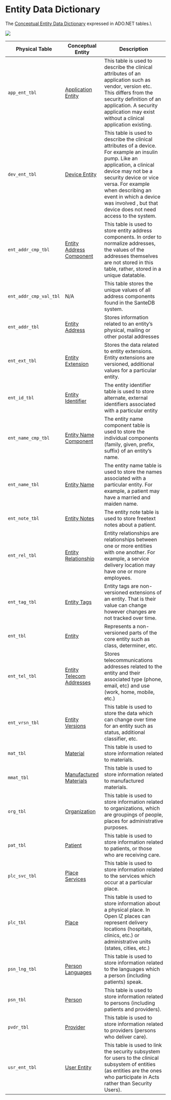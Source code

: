 # Entity Data Dictionary

The [Conceptual Entity Data Dictionary](../conceptual-data-model/entities/data-dictionary.md) expressed in ADO.NET tables.\


![](<../../../../.gitbook/assets/image (414).png>)

| **Physical Table**     | **Conceptual Entity**                                                                                     | **Description**                                                                                                                                                                                                                                                                                               |
| ---------------------- | --------------------------------------------------------------------------------------------------------- | ------------------------------------------------------------------------------------------------------------------------------------------------------------------------------------------------------------------------------------------------------------------------------------------------------------- |
| `app_ent_tbl`          | [Application Entity](../conceptual-data-model/entities/data-dictionary.md#application-entity)             | This table is used to describe the clinical attributes of an application such as vendor, version etc. This differs from the security definition of an application. A security application may exist without a clinical application existing.                                                                  |
| `dev_ent_tbl`          | [Device Entity](../conceptual-data-model/entities/data-dictionary.md#device-entity)                       | This table is used to describe the clinical attributes of a device. For example an insulin pump. Like an application, a clinical device may not be a security device or vice versa. For example when describing an event in which a device was involved , but that device does not need access to the system. |
| `ent_addr_cmp_tbl`     | [Entity Address Component](../conceptual-data-model/entities/data-dictionary.md#entity-address-component) | This table is used to store entity address components. In order to normalize addresses, the values of the addresses themselves are not stored in this table, rather, stored in a unique datatable.                                                                                                            |
| `ent_addr_cmp_val_tbl` | N/A                                                                                                       | This table stores the unique values of all address components found in the SanteDB system.                                                                                                                                                                                                                    |
| `ent_addr_tbl`         | [Entity Address](../conceptual-data-model/entities/data-dictionary.md#entity-address)                     | Stores information related to an entity’s physical, mailing or other postal addresses                                                                                                                                                                                                                         |
| `ent_ext_tbl`          | [Entity Extension](../conceptual-data-model/entities/data-dictionary.md#entity-extension)                 | Stores the data related to entity extensions. Entity extensions are versioned, additional values for a particular entity.                                                                                                                                                                                     |
| `ent_id_tbl`           | [Entity Identifier](../conceptual-data-model/entities/data-dictionary.md#entity-identifier)               | The entity identifier table is used to store alternate, external identifiers associated with a particular entity                                                                                                                                                                                              |
| `ent_name_cmp_tbl`     | [Entity Name Component](../conceptual-data-model/entities/data-dictionary.md#entity-name-component)       | The entity name component table is used to store the individual components (family, given, prefix, suffix) of an entity’s name.                                                                                                                                                                               |
| `ent_name_tbl`         | [Entity Name](../conceptual-data-model/entities/data-dictionary.md#entity-name)                           | The entity name table is used to store the names associated with a particular entity. For example, a patient may have a married and maiden name.                                                                                                                                                              |
| `ent_note_tbl`         | [Entity Notes](../conceptual-data-model/entities/data-dictionary.md#entity-note)                          | The entity note table is used to store freetext notes about a patient.                                                                                                                                                                                                                                        |
| `ent_rel_tbl`          | [Entity Relationship](../conceptual-data-model/entities/data-dictionary.md#entity-relationship)           | Entity relationships are relationships between one or more entities with one another. For example, a service delivery location may have one or more employees.                                                                                                                                                |
| `ent_tag_tbl`          | [Entity Tags](../conceptual-data-model/entities/data-dictionary.md#entity-tag)                            | Entity tags are non-versioned extensions of an entity. That is their value can change however changes are not tracked over time.                                                                                                                                                                              |
| `ent_tbl`              | [Entity](../conceptual-data-model/entities/data-dictionary.md#entity)                                     | Represents a non-versioned parts of the core entity such as class, determiner, etc.                                                                                                                                                                                                                           |
| `ent_tel_tbl`          | [Entity Telecom Addresses](../conceptual-data-model/entities/data-dictionary.md#entity-telecom-address)   | Stores telecommunications addresses related to the entity and their associated type (phone, email, etc) and use (work, home, mobile, etc.)                                                                                                                                                                    |
| `ent_vrsn_tbl`         | [Entity Versions](../conceptual-data-model/entities/data-dictionary.md#entity-version)                    | This table is used to store the data which can change over time for an entity such as status, additional classifier, etc.                                                                                                                                                                                     |
| `mat_tbl`              | [Material](../conceptual-data-model/entities/data-dictionary.md#material)                                 | This table is used to store information related to materials.                                                                                                                                                                                                                                                 |
| `mmat_tbl`             | [Manufactured Materials](../conceptual-data-model/entities/data-dictionary.md#manufactured-material)      | This table is used to store information related to manufactured materials.                                                                                                                                                                                                                                    |
| `org_tbl`              | [Organization](../conceptual-data-model/entities/data-dictionary.md#organization)                         | This table is used to store information related to organizations, which are groupings of people, places for administrative purposes.                                                                                                                                                                          |
| `pat_tbl`              | [Patient](../conceptual-data-model/entities/data-dictionary.md#patient)                                   | This table is used to store information related to patients, or those who are receiving care.                                                                                                                                                                                                                 |
| `plc_svc_tbl`          | [Place Services](../conceptual-data-model/entities/data-dictionary.md#place-service)                      | This table is used to store information related to the services which occur at a particular place.                                                                                                                                                                                                            |
| `plc_tbl`              | [Place](../conceptual-data-model/entities/data-dictionary.md#place)                                       | This table is used to store information about a physical place. In Open IZ places can represent delivery locations (hospitals, clinics, etc.) or administrative units (states, cities, etc.)                                                                                                                  |
| `psn_lng_tbl`          | [Person Languages](../conceptual-data-model/entities/data-dictionary.md#person-communication-language)    | This table is used to store information related to the languages which a person (including patients) speak.                                                                                                                                                                                                   |
| `psn_tbl`              | [Person](../conceptual-data-model/entities/data-dictionary.md#person)                                     | This table is used to store information related to persons (including patients and providers).                                                                                                                                                                                                                |
| `pvdr_tbl`             | [Provider](../conceptual-data-model/entities/data-dictionary.md#provider)                                 | This table is used to store information related to providers (persons who deliver care).                                                                                                                                                                                                                      |
| `usr_ent_tbl`          | [User Entity](../conceptual-data-model/entities/data-dictionary.md#person)                                | This table is used to link the security subsystem for users to the clinical subsystem of entities (as entities are the ones who participate in Acts rather than Security Users).                                                                                                                              |
